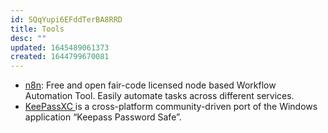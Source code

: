 ```yaml
---
id: SQqYupi6EFddTerBA8RRD
title: Tools
desc: ""
updated: 1645489061373
created: 1644799670081
---
```


- [n8n](https://github.com/n8n-io/n8n): Free and open fair-code licensed node based Workflow Automation Tool. Easily automate tasks across different services.
- [KeePassXC ](https://github.com/keepassxreboot/keepassxc) is a cross-platform community-driven port of the Windows application “Keepass Password Safe”.
